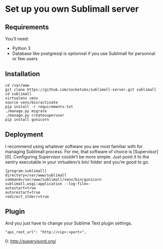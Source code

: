 # Set up you own Sublimall server

## Requirements

You'll need:
 - Python 3
 - Database like postgresql is optionnal if you use Sublimall for personnal or few users
 
## Installation

```
cd /var/www
git clone https://github.com/socketubs/sublimall-server.git sublimall
cd sublimall
virtualenv venv
source venv/bin/activate
pip install -r requirements.txt
./manage.py migrate
./manage.py createsuperuser
pip install gunicorn
```

## Deployment

I recommend using whatever software you are most familiar with for managing Sublimall process. For me, that software of choice is [Supervisor][0].
Configuring Supervisor couldn’t be more simple. Just point it to the sentry executable in your virtualenv’s bin/ folder and you’re good to go.

```
[program:sublimall]
directory=/var/www/sublimall
command=/var/www/sublimall/venv/bin/gunicorn sublimall.wsgi:application --log-file=-
autostart=true
autorestart=true
redirect_stderr=true
```

## Plugin

And you just have to change your Sublime Text plugin settings.

```
"api_root_url": "http://<ip>:<port>",
```

0: http://supervisord.org/
